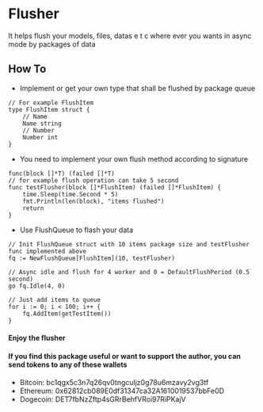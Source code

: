 # Flusher
It helps flush your models, files, datas e t c where ever you wants in async mode by packages of data 

## How To

- Implement or get your own type that shall be flushed by package queue
```
// For example FlushItem
type FlushItem struct {
	// Name
	Name string
	// Number
	Number int
}
```

- You need to implement your own flush method according to signature
```
func(block []*T) (failed []*T)
// for example flush operation can take 5 second
func testFlusher(block []*FlushItem) (failed []*FlushItem) {
	time.Sleep(time.Second * 5)
	fmt.Println(len(block), "items flushed")
	return
}
```

- Use FlushQueue to flash your data
```
// Init FlushQueue struct with 10 items package size and testFlusher func implemented above
fq := NewFlushQueue[FlushItem](10, testFlusher)

// Async idle and flush for 4 worker and 0 = DefaultFlushPeriod (0.5 second)
go fq.Idle(4, 0)

// Just add items to queue
for i := 0; i < 100; i++ {
    fq.AddItem(getTestItem())
}
```

#### Enjoy the flusher

#### If you find this package useful or want to support the author, you can send tokens to any of these wallets
- Bitcoin: bc1qgx5c3n7q26qv0tngculjz0g78u6mzavy2vg3tf
- Ethereum: 0x62812cb089E0df31347ca32A1610019537bbFe0D
- Dogecoin: DET7fbNzZftp4sGRrBehfVRoi97RiPKajV
